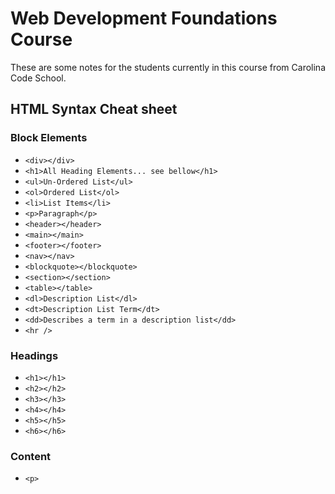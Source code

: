 # Web Development Foundations Course
These are some notes for the students currently in this course from Carolina Code School.

## HTML Syntax Cheat sheet

### Block Elements
- `<div></div>`
- `<h1>All Heading Elements... see bellow</h1>`
- `<ul>Un-Ordered List</ul>`
- `<ol>Ordered List</ol>`
- `<li>List Items</li>`
- `<p>Paragraph</p>`
- `<header></header>`
- `<main></main>`
- `<footer></footer>`
- `<nav></nav>`
- `<blockquote></blockquote>`
- `<section></section>`
- `<table></table>`
- `<dl>Description List</dl>`
- `<dt>Description List Term</dt>`
- `<dd>Describes a term in a description list</dd>`
- `<hr />`

### Headings
- `<h1></h1>`
- `<h2></h2>`
- `<h3></h3>`
- `<h4></h4>`
- `<h5></h5>`
- `<h6></h6>`

### Content
- `<p>`

